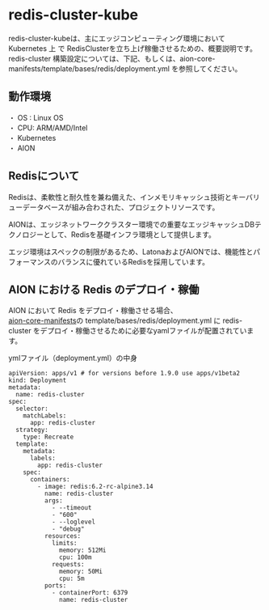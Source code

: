 # redis-cluster-kube
redis-cluster-kubeは、主にエッジコンピューティング環境において Kubernetes 上 で RedisClusterを立ち上げ稼働させるための、概要説明です。    
redis-cluster 構築設定については、下記、もしくは、aion-core-manifests/template/bases/redis/deployment.yml を参照してください。   

## 動作環境
・ OS : Linux OS  
・ CPU: ARM/AMD/Intel  
・ Kubernetes  
・ AION  

## Redisについて
Redisは、柔軟性と耐久性を兼ね備えた、インメモリキャッシュ技術とキーバリューデータベースが組み合わされた、プロジェクトリソースです。

AIONは、エッジネットワーククラスター環境での重要なエッジキャッシュDBテクノロジーとして、Redisを基礎インフラ環境として提供します。

エッジ環境はスペックの制限があるため、LatonaおよびAIONでは、機能性とパフォーマンスのバランスに優れているRedisを採用しています。  


## AION における Redis のデプロイ・稼働
AION において Redis をデプロイ・稼働させる場合、  
[aion-core-manifests](https://github.com/latonaio/aion-core-manifests)の template/bases/redis/deployment.yml に redis-cluster をデプロイ・稼働させるために必要なyamlファイルが配置されています。

ymlファイル（deployment.yml）の中身
```      
apiVersion: apps/v1 # for versions before 1.9.0 use apps/v1beta2
kind: Deployment
metadata:
  name: redis-cluster
spec:
  selector:
    matchLabels:
      app: redis-cluster
  strategy:
    type: Recreate
  template:
    metadata:
      labels:
        app: redis-cluster
    spec:
      containers:
        - image: redis:6.2-rc-alpine3.14
          name: redis-cluster
          args:
            - --timeout
            - "600"
            - --loglevel
            - "debug"
          resources:
            limits:
              memory: 512Mi
              cpu: 100m
            requests:
              memory: 50Mi
              cpu: 5m
          ports:
            - containerPort: 6379
              name: redis-cluster

```
